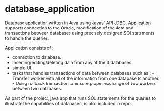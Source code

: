 # database_application
Database application written in Java using Javas' API JDBC. Application supports connection to the Oracle, modification of the data and transactions between databases using precisely designed SQl statements to handle the queries.

Application consists of : 
- connection to database. 
- inserting/editing/deleting data from any of the 3 databases.
- simple UI.
- tasks that handles transactions of data between databases such as :
          - Transfer worker with all of the information from one database to another. 
          - Using rollback transaction to ensure proper exchange of two workers between two databases. 

As part of the project, java app that runs SQL statements for the queries to illustrate the capabilities of databases, is also included in repo.


